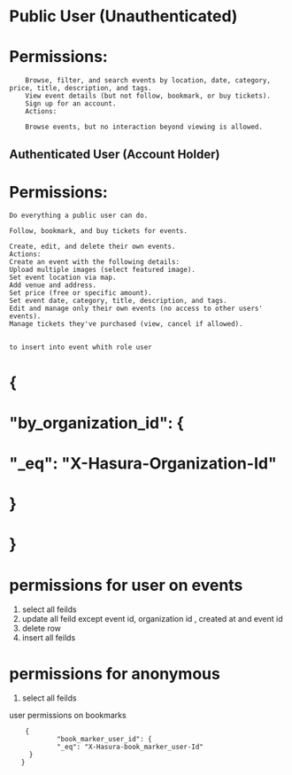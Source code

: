 # Public User (Unauthenticated)
#       Permissions:
        Browse, filter, and search events by location, date, category, price, title, description, and tags.
        View event details (but not follow, bookmark, or buy tickets).
        Sign up for an account.
        Actions:

        Browse events, but no interaction beyond viewing is allowed.


## Authenticated User (Account Holder)
 #   Permissions:
    Do everything a public user can do.
    
    Follow, bookmark, and buy tickets for events.

    Create, edit, and delete their own events.
    Actions:
    Create an event with the following details:
    Upload multiple images (select featured image).
    Set event location via map.
    Add venue and address.
    Set price (free or specific amount).
    Set event date, category, title, description, and tags.
    Edit and manage only their own events (no access to other users' events).
    Manage tickets they've purchased (view, cancel if allowed).


    to insert into event whith role user
 #       {
 #       "by_organization_id": {
 #       "_eq": "X-Hasura-Organization-Id"
 #      }
 #      }

 # permissions for user on events
 1. select all feilds
 2. update all feild except event id, organization id , created at and event id
 3. delete row
 4. insert all feilds
# permissions for anonymous
1.  select all feilds



user permissions on bookmarks

        {
                "book_marker_user_id": {
                "_eq": "X-Hasura-book_marker_user-Id"
         }
       }